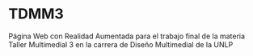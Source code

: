 # TDMM3
Página Web con Realidad Aumentada para el trabajo final de la materia Taller Multimedial 3 en la carrera de Diseño Multimedial de la UNLP
